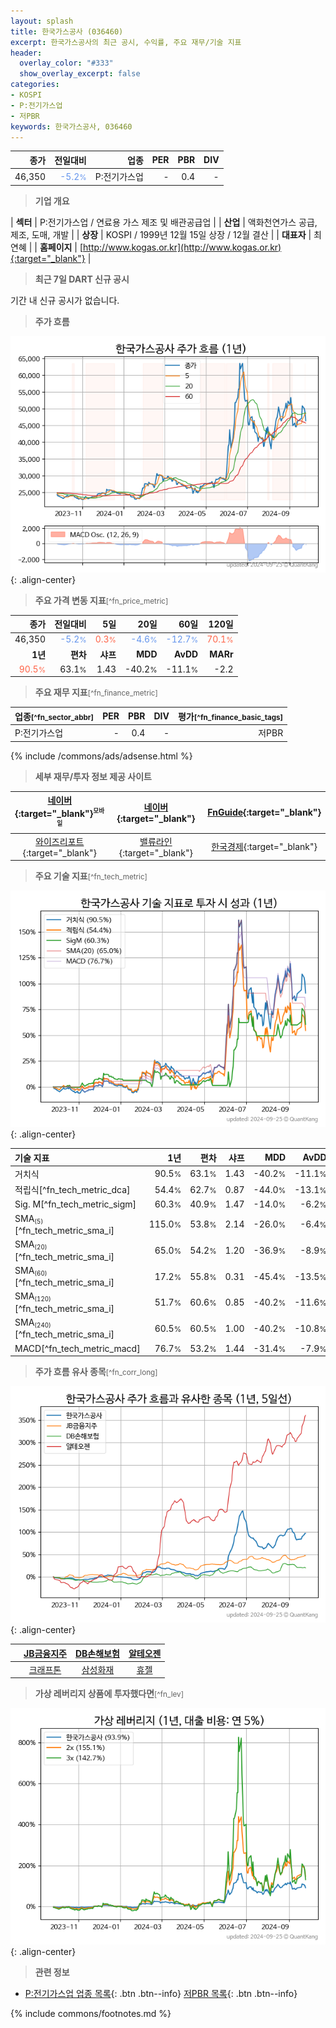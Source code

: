 ```yaml
---
layout: splash
title: 한국가스공사 (036460)
excerpt: 한국가스공사의 최근 공시, 수익률, 주요 재무/기술 지표
header:
  overlay_color: "#333"
  show_overlay_excerpt: false
categories:
- KOSPI
- P:전기가스업
- 저PBR
keywords: 한국가스공사, 036460
---
```


| **종가** | **전일대비** | **업종** | **PER** | **PBR** | **DIV** |
| -------: | -----------: | -------: | ------: | ------: | ------: |
| 46,350 | <span style="color: cornflowerblue">-5.2<small>%</small></span> | P:전기가스업 | - | 0.4 | - |

<!-- more -->


> **기업 개요**<a id="company"></a>

| <span style="white-space:nowrap;">**섹터**</span> | P:전기가스업 / 연료용 가스 제조 및 배관공급업 |
| <span style="white-space:nowrap;">**산업**</span> | 액화천연가스 공급, 제조, 도매, 개발 |
| <span style="white-space:nowrap;">**상장**</span> | KOSPI / 1999년 12월 15일 상장 / 12월 결산 |
| <span style="white-space:nowrap;">**대표자**</span> | 최연혜 |
| <span style="white-space:nowrap;">**홈페이지**</span> | [http://www.kogas.or.kr](http://www.kogas.or.kr){:target="_blank"} |


> **최근 7일 DART 신규 공시**<a id="dart"></a>

기간 내 신규 공시가 없습니다.


> **주가 흐름**<a id="price"></a>

![036460](/stock/images/036460.png){: .align-center}


> **주요 가격 변동 지표**<small>[^fn_price_metric]</small>

| **종가** | **전일대비** | **5일** | **20일** | **60일** | **120일** |
| -------: | -----------: | ------: | -------: | -------: | --------: |
| 46,350 | <span style="color: cornflowerblue">-5.2<small>%</small></span> | <span style="color: tomato">0.3<small>%</small></span> | <span style="color: cornflowerblue">-4.6<small>%</small></span> | <span style="color: cornflowerblue">-12.7<small>%</small></span> | <span style="color: tomato">70.1<small>%</small></span> |
| **1년** | **편차** | **샤프** | **MDD** | **AvDD** | **MARr** |
| <span style="color: tomato">90.5<small>%</small></span> | 63.1<small>%</small> | 1.43 | -40.2<small>%</small> | -11.1<small>%</small> | -2.2 |


> **주요 재무 지표**<small>[^fn_finance_metric]</small>

| **업종**<small>[^fn_sector_abbr]</small> | **PER** | **PBR** | **DIV** | **평가**<small>[^fn_finance_basic_tags]</small> |
| :--------------------------------------- | ------: | ------: | ------: | ----------------------------------------------: |
| P:전기가스업 | - | 0.4 | - | 저PBR |



{% include /commons/ads/adsense.html %}

> **세부 재무/투자 정보 제공 사이트**

| [네이버](https://m.stock.naver.com/domestic/stock/036460/finance/summary){:target="_blank"}<sup><small>모바일</small></sup> | [네이버](https://finance.naver.com/item/coinfo.naver?code=036460){:target="_blank"} | [FnGuide](https://comp.fnguide.com/SVO2/ASP/SVD_Invest.asp?gicode=A036460&MenuYn=Y){:target="_blank"} |
| :---: | :---: | :---: |
| [와이즈리포트](https://comp.wisereport.co.kr/company/c1040001.aspx?cmp_cd=036460){:target="_blank"} | [밸류라인](https://www.valueline.co.kr/finance/summary/036460){:target="_blank"} | [한국경제](https://markets.hankyung.com/stock/036460/financial-summary){:target="_blank"} |


> **주요 기술 지표**<small>[^fn_tech_metric]</small>


![036460](/stock/images/036460_tech.png){: .align-center}

| **기술 지표** | **1년** | **편차** | **샤프** | **MDD** | **AvDD** |
| :------------ | ------: | -----------: | -------: | ------: | -------: |
| 거치식 | 90.5<small>%</small> | 63.1<small>%</small> | 1.43 | -40.2<small>%</small> | -11.1<small>%</small> |
| 적립식[^fn_tech_metric_dca] | 54.4<small>%</small> | 62.7<small>%</small> | 0.87 | -44.0<small>%</small> | -13.1<small>%</small> |
| Sig. M[^fn_tech_metric_sigm] | 60.3<small>%</small> | 40.9<small>%</small> | 1.47 | -14.0<small>%</small> | -6.2<small>%</small> |
| SMA<small><sub>(5)</sub></small>[^fn_tech_metric_sma_i] | 115.0<small>%</small> | 53.8<small>%</small> | 2.14 | -26.0<small>%</small> | -6.4<small>%</small> |
| SMA<small><sub>(20)</sub></small>[^fn_tech_metric_sma_i] | 65.0<small>%</small> | 54.2<small>%</small> | 1.20 | -36.9<small>%</small> | -8.9<small>%</small> |
| SMA<small><sub>(60)</sub></small>[^fn_tech_metric_sma_i] | 17.2<small>%</small> | 55.8<small>%</small> | 0.31 | -45.4<small>%</small> | -13.5<small>%</small> |
| SMA<small><sub>(120)</sub></small>[^fn_tech_metric_sma_i] | 51.7<small>%</small> | 60.6<small>%</small> | 0.85 | -40.2<small>%</small> | -11.6<small>%</small> |
| SMA<small><sub>(240)</sub></small>[^fn_tech_metric_sma_i] | 60.5<small>%</small> | 60.5<small>%</small> | 1.00 | -40.2<small>%</small> | -10.8<small>%</small> |
| MACD[^fn_tech_metric_macd] | 76.7<small>%</small> | 53.2<small>%</small> | 1.44 | -31.4<small>%</small> | -7.9<small>%</small> |


> **주가 흐름 유사 종목**<a id="corr"></a><small>[^fn_corr_long]</small>

![036460](/stock/images/036460_corr.png){: .align-center}

|       | [JB금융지주](/175330/) | [DB손해보험](/005830/) | [알테오젠](/196170/) |
| :---: | :------------------------------------: | :------------------------------------: | :------------------------------------: |
|       | [크래프톤](/259960/) | [삼성화재](/000810/) | [휴젤](/145020/) |


> **가상 레버리지 상품에 투자했다면**<a id="2x"></a><small>[^fn_lev]</small>

![036460](/stock/images/036460_2x.png){: .align-center}


> **관련 정보**

- [P:전기가스업 업종 목록](/stats/sector/kospi_업종_전기가스업_종목/){: .btn .btn--info} [저PBR 목록](/fn/fn_low_pbr/){: .btn .btn--info}

{% include commons/footnotes.md %}